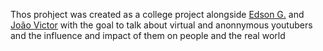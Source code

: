 Thos prohject was created as a college project alongside [Edson G.](https://github.com/Edson-G) and [João Victor]() with the goal to talk about virtual and anonnymous youtubers and the influence and impact of them on people and the real world
